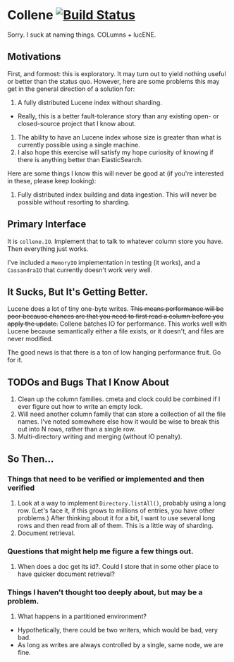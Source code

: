 # Collene [![Build Status](https://secure.travis-ci.org/gdusbabek/collene.png)](http://travis-ci.org/gdusbabek/collene)

Sorry. I suck at naming things. COLumns + lucENE.

## Motivations

First, and formost: this is exploratory. It may turn out to yield nothing useful or better than the status quo.
However, here are some problems this may get in the general direction of a solution for:

1. A fully distributed Lucene index without sharding.
  * Really, this is a better fault-tolerance story than any existing open- or closed-source project that I know about.
1. The ability to have an Lucene index whose size is greater than what is currently possible using a single machine.
1. I also hope this exercise will satisfy my hope curiosity of knowing if there is anything better than ElasticSearch.

Here are some things I know this will never be good at (if you're interested in these, please keep looking):
1. Fully distributed index building and data ingestion. This will never be possible without resorting to sharding.

## Primary Interface

It is `collene.IO`. Implement that to talk to whatever column store you have. Then everything just works.

I've included a `MemoryIO` implementation in testing (it works), and a `CassandraIO` that currently doesn't work very well.

## It Sucks, But It's Getting Better.

Lucene does a lot of tiny one-byte writes. <strike>This means performance will be poor because chances are that you need to
first read a column before you apply the update.</strike> Collene batches IO for performance. This works well with 
Lucene because semantically either a file exists, or it doesn't, and files are never modified.

The good news is that there is a ton of low hanging performance fruit. Go for it.

## TODOs and Bugs That I Know About

1. Clean up the column families. cmeta and clock could be combined if I ever figure out how to write an empty lock.
1. Will need another column family that can store a collection of all the file names. I've noted somewhere else how it
   would be wise to break this out into N rows, rather than a single row.
1. Multi-directory writing and merging (without IO penalty).

## So Then...

### Things that need to be verified or implemented and then verified

1. Look at a way to implement `Directory.listAll()`, probably using a long row. (Let's face it, if this grows to
   millions of entries, you have other problems.) After thinking about it for a bit, I want to use several long rows
   and then read from all of them. This is a little way of sharding.
1. Document retrieval.

### Questions that might help me figure a few things out.

1. When does a doc get its id?. Could I store that in some other place to have quicker document retrieval?

### Things I haven't thought too deeply about, but may be a problem.

1. What happens in a partitioned environment?
  * Hypothetically, there could be two writers, which would be bad, very bad.
  * As long as writes are always controlled by a single, same node, we are fine.
